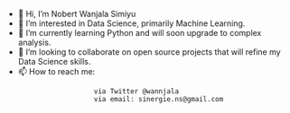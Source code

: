 - 👋 Hi, I’m Nobert Wanjala Simiyu
- 👀 I’m interested in Data Science, primarily Machine Learning.
- 🌱 I’m currently learning Python and will soon upgrade to complex analysis.
- 💞️ I’m looking to collaborate on open source projects that will refine my Data Science skills.
- 📫 How to reach me: 
```
                      via Twitter @wannjala
                      via email: sinergie.ns@gmail.com
